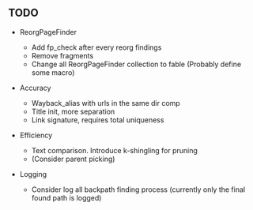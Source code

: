 ## TODO
- ReorgPageFinder
  - Add fp_check after every reorg findings
  - Remove fragments
  - Change all ReorgPageFinder collection to fable (Probably define some macro)

- Accuracy
  - Wayback_alias with urls in the same dir comp
  - Title init, more separation
  - Link signature, requires total uniqueness

- Efficiency
  - Text comparison. Introduce k-shingling for pruning
  - (Consider parent picking)

- Logging
  - Consider log all backpath finding process (currently only the final found path is logged)